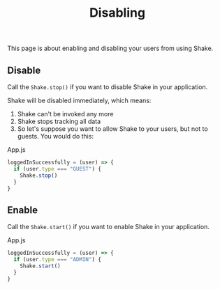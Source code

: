 ﻿---
id: react-native-disabling
title: Disabling
---
This page is about enabling and disabling your users from using Shake.

## Disable
Call the `Shake.stop()` if you want to disable Shake in your application.
 
Shake will be disabled immediately, which means:
1. Shake can't be invoked any more
1. Shake stops tracking all data
1. So let's suppose you want to allow Shake to your users, but not to guests. You would do this: 

App.js
```javascript
loggedInSuccessfully = (user) => {
  if (user.type === "GUEST") {
    Shake.stop()
  }
}
```                    

## Enable
Call the `Shake.start()` if you want to enable Shake in your application.

App.js
```javascript
loggedInSuccessfully = (user) => {
  if (user.type === "ADMIN") {
    Shake.start()
  }
}
```     
